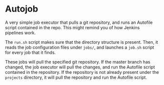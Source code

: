 # Autojob

A very simple job executor that pulls a git repository,
and runs an Autofile script contained in the repo. This might remind you of
how Jenkins pipelines work.

The `run.sh` script makes sure that the directory structure is present.
Then, it reads the job configuration files under `jobs/`, and launches
a `job.sh` script for every job that it finds.

These jobs will pull the specified git repository.
If the master branch has changed, the job executor will pull the changes,
and run the Autofile script contained in the repository. If the repository
is not already present under the `projects` directory, it will pull the
repository and run the Autofile script.
